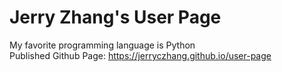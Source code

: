 # Jerry Zhang's User Page
My favorite programming language is Python \
Published Github Page: https://jerryczhang.github.io/user-page